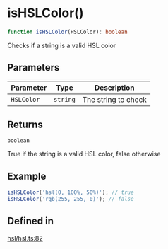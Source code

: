 # isHSLColor()

```ts
function isHSLColor(HSLColor): boolean
```

Checks if a string is a valid HSL color

## Parameters

| Parameter | Type | Description |
| ------ | ------ | ------ |
| `HSLColor` | `string` | The string to check |

## Returns

`boolean`

True if the string is a valid HSL color, false otherwise

## Example

```ts
isHSLColor('hsl(0, 100%, 50%)'); // true
isHSLColor('rgb(255, 255, 0)'); // false
```

## Defined in

[hsl/hsl.ts:82](https://github.com/Sillybit-io/colorhacks/blob/45b74b39d6ded2b71f4a5f8bced67fd323e8e403/src/features/hsl/hsl.ts#L82)
